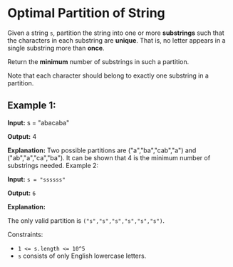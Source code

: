 #  Optimal Partition of String

Given a string ``s``, partition the string into one or more **substrings** such that the characters in each substring are **unique**. That is, no letter appears in a single substring more than **once**.

Return the **minimum** number of substrings in such a partition.

Note that each character should belong to exactly one substring in a partition.


## Example 1:

**Input:** s = "abacaba"

**Output:** 4

**Explanation:**
Two possible partitions are ("a","ba","cab","a") and ("ab","a","ca","ba").
It can be shown that 4 is the minimum number of substrings needed.
Example 2:

**Input:** ``s = "ssssss"``

**Output:** ``6``

**Explanation:**

The only valid partition is ``("s","s","s","s","s","s")``.
 

Constraints:

- ``1 <= s.length <= 10^5``
- ``s`` consists of only English lowercase letters.
